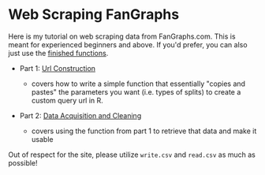 # Web Scraping FanGraphs
Here is my tutorial on web scraping data from FanGraphs.com. This is meant for experienced beginners and above. If you'd prefer, you can also just use the [finished functions](Finished_Functions.R).

* Part 1: [Url Construction](Pt_1_Url_Construction.md)

  - covers how to write a simple function that essentially "copies and pastes" the parameters you want (i.e. types of splits) to create a custom query url in R.
  
* Part 2: [Data Acquisition and Cleaning](Pt_2_Data_Acquisition_and_Cleaning.md)

  - covers using the function from part 1 to retrieve that data and make it usable

Out of respect for the site, please utilize `write.csv` and `read.csv` as much as possible!
